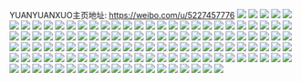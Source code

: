 YUANYUANXUO主页地址: https://weibo.com/u/5227457776 
![](https://wx4.sinaimg.cn/mw2000/005HLSz6ly1h96qova94uj31o02807wi.jpg) 
![](https://wx4.sinaimg.cn/mw2000/005HLSz6ly1h8whrkhnlmj32402tcb2a.jpg) 
![](https://wx4.sinaimg.cn/mw2000/005HLSz6ly1h8whs7hr1wj32402tckjl.jpg) 
![](https://wx4.sinaimg.cn/mw2000/005HLSz6ly1h8whrqzq7fj32c0340x6q.jpg) 
![](https://wx4.sinaimg.cn/mw2000/005HLSz6ly1h8whs5eztuj32c0340qv5.jpg) 
![](https://wx4.sinaimg.cn/mw2000/005HLSz6ly1h8whrw3lahj32c0340qv7.jpg) 
![](https://wx4.sinaimg.cn/mw2000/005HLSz6ly1h8whrgmf10j32tc240qv5.jpg) 
![](https://wx4.sinaimg.cn/mw2000/005HLSz6ly1h8whrmz6p4j32ke2odhdt.jpg) 
![](https://wx4.sinaimg.cn/mw2000/005HLSz6ly1h8whrzbewqj32422alu0x.jpg) 
![](https://wx4.sinaimg.cn/mw2000/005HLSz6ly1h8qtqufwc2j327u2ye4qs.jpg) 
![](https://wx4.sinaimg.cn/mw2000/005HLSz6ly1h8qtr5z6xyj322p2j5hdv.jpg) 
![](https://wx4.sinaimg.cn/mw2000/005HLSz6gy1h8lsynfg7sj32c0340qv5.jpg) 
![](https://wx4.sinaimg.cn/mw2000/005HLSz6gy1h8lsyrfvwsj32c0340npf.jpg) 
![](https://wx4.sinaimg.cn/mw2000/005HLSz6gy1h8jqs6yculj31o0280hdu.jpg) 
![](https://wx4.sinaimg.cn/mw2000/005HLSz6gy1h8iicr9n6oj31o0280x6p.jpg) 
![](https://wx4.sinaimg.cn/mw2000/005HLSz6gy1h8iid7gbthj31o0280npd.jpg) 
![](https://wx4.sinaimg.cn/mw2000/005HLSz6gy1h8iid5pmhvj31o02807wi.jpg) 
![](https://wx4.sinaimg.cn/mw2000/005HLSz6gy1h8iicvxev2j31o01ty7wh.jpg) 
![](https://wx4.sinaimg.cn/mw2000/005HLSz6gy1h8htzdiy6gj30qo0qoq6r.jpg) 
![](https://wx4.sinaimg.cn/mw2000/005HLSz6gy1h84sveu2kgj31gq1rfe81.jpg) 
![](https://wx4.sinaimg.cn/mw2000/005HLSz6gy1h72b425o26j30r40wlgs3.jpg) 
![](https://wx4.sinaimg.cn/mw2000/005HLSz6ly1h6x0lk83dkj30wi1ycdsi.jpg) 
![](https://wx4.sinaimg.cn/mw2000/005HLSz6gy1h6vhr5bwfjj31o02804qr.jpg) 
![](https://wx4.sinaimg.cn/mw2000/005HLSz6gy1h6vhqwzvirj31o0280u0x.jpg) 
![](https://wx4.sinaimg.cn/mw2000/005HLSz6gy1h6vhrbzb22j31o0280kjm.jpg) 
![](https://wx4.sinaimg.cn/mw2000/005HLSz6gy1h6ul8o6bdwj31o0280npd.jpg) 
![](https://wx4.sinaimg.cn/mw2000/005HLSz6gy1h6ul8i5h51j31o0280kjl.jpg) 
![](https://wx4.sinaimg.cn/mw2000/005HLSz6gy1h6ul8k1mmnj31o0280kjl.jpg) 
![](https://wx4.sinaimg.cn/mw2000/005HLSz6gy1h6ul8lye4ej32892z14qs.jpg) 
![](https://wx4.sinaimg.cn/mw2000/005HLSz6gy1h6ud2dpe43j31o0280u0x.jpg) 
![](https://wx4.sinaimg.cn/mw2000/005HLSz6gy1h6s96qoqblj30wi1yc1kx.jpg) 
![](https://wx4.sinaimg.cn/mw2000/005HLSz6gy1h6p2up6a7oj31o0280k47.jpg) 
![](https://wx4.sinaimg.cn/mw2000/005HLSz6gy1h6n71yau29j31o0280qv5.jpg) 
![](https://wx4.sinaimg.cn/mw2000/005HLSz6gy1h6n720p7gsj31o0280u0x.jpg) 
![](https://wx4.sinaimg.cn/mw2000/005HLSz6gy1h6la3edde2j30u00viq4m.jpg) 
![](https://wx4.sinaimg.cn/mw2000/005HLSz6gy1h6d05gccw9j31lh23fx6p.jpg) 
![](https://wx4.sinaimg.cn/mw2000/005HLSz6gy1h6d05kl5k3j31gy1r9u0x.jpg) 
![](https://wx4.sinaimg.cn/mw2000/005HLSz6gy1h6d05cg1puj31o0280wo7.jpg) 
![](https://wx4.sinaimg.cn/mw2000/005HLSz6gy1h6d05m0bpjj31o02807wh.jpg) 
![](https://wx4.sinaimg.cn/mw2000/005HLSz6gy1h6anaarwwij32172gkqv6.jpg) 
![](https://wx4.sinaimg.cn/mw2000/005HLSz6gy1h6anafzoh2j327j2y27wj.jpg) 
![](https://wx4.sinaimg.cn/mw2000/005HLSz6gy1h5tuipuzv9j30go0gmgmo.jpg) 
![](https://wx4.sinaimg.cn/mw2000/005HLSz6gy1h5tignllazj329x317dsa.jpg) 
![](https://wx4.sinaimg.cn/mw2000/005HLSz6gy1h5tigssf90j325x2wq1kx.jpg) 
![](https://wx4.sinaimg.cn/mw2000/005HLSz6gy1h5tigxmz6xj323q35shdx.jpg) 
![](https://wx4.sinaimg.cn/mw2000/005HLSz6gy1h5tigkqcrwj32c13414qp.jpg) 
![](https://wx4.sinaimg.cn/mw2000/005HLSz6gy1h5tih0z1mej32c0340qiy.jpg) 
![](https://wx4.sinaimg.cn/mw2000/005HLSz6gy1h5thk4hdoqj31o0280gw3.jpg) 
![](https://wx4.sinaimg.cn/mw2000/005HLSz6gy1h5thk1fuupj31o0280nio.jpg) 
![](https://wx4.sinaimg.cn/mw2000/005HLSz6gy1h5mx8fsm90j31m21pzhdt.jpg) 
![](https://wx4.sinaimg.cn/mw2000/005HLSz6gy1h5m9kvc1sej30wi1yc7wh.jpg) 
![](https://wx4.sinaimg.cn/mw2000/005HLSz6gy1h5m9o86vqnj30wi1yc7wh.jpg) 
![](https://wx4.sinaimg.cn/mw2000/005HLSz6gy1h5m9il1j3cj30wi1yc4qp.jpg) 
![](https://wx4.sinaimg.cn/mw2000/005HLSz6gy1h5m9nqoxi9j30wi1yc4qp.jpg) 
![](https://wx4.sinaimg.cn/mw2000/005HLSz6gy1h5m9oji5w6j30wi1yc4qp.jpg) 
![](https://wx4.sinaimg.cn/mw2000/005HLSz6gy1h5lsymys4oj317m1da7wh.jpg) 
![](https://wx4.sinaimg.cn/mw2000/005HLSz6gy1h5lsykizuqj32c01tfqv8.jpg) 
![](https://wx4.sinaimg.cn/mw2000/005HLSz6gy1h5lsz1q0vbj31o02807wh.jpg) 
![](https://wx4.sinaimg.cn/mw2000/005HLSz6gy1h5lsyznyv1j32c03404qv.jpg) 
![](https://wx4.sinaimg.cn/mw2000/005HLSz6gy1h5j3h1iw82j30u01sx7fc.jpg) 
![](https://wx4.sinaimg.cn/mw2000/005HLSz6gy1h5j3gzz1tfj30wi1yc4qp.jpg) 
![](https://wx4.sinaimg.cn/mw2000/005HLSz6gy1h5hw4bfkyzj31o02807wh.jpg) 
![](https://wx4.sinaimg.cn/mw2000/005HLSz6gy1h5gk3mi02nj31lm24ue81.jpg) 
![](https://wx4.sinaimg.cn/mw2000/005HLSz6gy1h5gk3ow3kqj31o02801ky.jpg) 
![](https://wx4.sinaimg.cn/mw2000/005HLSz6gy1h5gk3pmrn2j30rn0rnwii.jpg) 
![](https://wx4.sinaimg.cn/mw2000/005HLSz6gy1h5gk3llwc6j31921kbnnw.jpg) 
![](https://wx4.sinaimg.cn/mw2000/005HLSz6gy1h5gdqdcov9j30oe17etg3.jpg) 
![](https://wx4.sinaimg.cn/mw2000/005HLSz6gy1h5gdqenzx4j31o0280hdt.jpg) 
![](https://wx4.sinaimg.cn/mw2000/005HLSz6gy1h5c2o4o2y0j31o0280e81.jpg) 
![](https://wx4.sinaimg.cn/mw2000/005HLSz6gy1h5c2pew5i9j31o0280npd.jpg) 
![](https://wx4.sinaimg.cn/mw2000/005HLSz6gy1h5c2oser2kj32c0340hdv.jpg) 
![](https://wx4.sinaimg.cn/mw2000/005HLSz6gy1h5c2oxv860j32c0340hdv.jpg) 
![](https://wx4.sinaimg.cn/mw2000/005HLSz6gy1h5c2p2o9wtj32c0340npe.jpg) 
![](https://wx4.sinaimg.cn/mw2000/005HLSz6gy1h59w81tjrhj32c0340hdv.jpg) 
![](https://wx4.sinaimg.cn/mw2000/005HLSz6gy1h57dpfj7q0j31o0268hdt.jpg) 
![](https://wx4.sinaimg.cn/mw2000/005HLSz6gy1h56pnktcttj30wi1yc1ky.jpg) 
![](https://wx4.sinaimg.cn/mw2000/005HLSz6gy1h56pogzqpej30wi1yc7wi.jpg) 
![](https://wx4.sinaimg.cn/mw2000/005HLSz6gy1h56pp9734ij30wi1ycx6p.jpg) 
![](https://wx4.sinaimg.cn/mw2000/005HLSz6gy1h52wnvzn4xj30sg0sgain.jpg) 
![](https://wx4.sinaimg.cn/mw2000/005HLSz6gy1h5234hcilbj31o02807wj.jpg) 
![](https://wx4.sinaimg.cn/mw2000/005HLSz6gy1h50cspsa9fj31no1t54qp.jpg) 
![](https://wx4.sinaimg.cn/mw2000/005HLSz6gy1h50ct7zb4qj30u01hcdt1.jpg) 
![](https://wx4.sinaimg.cn/mw2000/005HLSz6gy1h4yllkdn1dj31o0280kjl.jpg) 
![](https://wx4.sinaimg.cn/mw2000/005HLSz6gy1h4ylpvh2a8j32c0340kjm.jpg) 
![](https://wx4.sinaimg.cn/mw2000/005HLSz6gy1h4ym32cto0j32c0340x6q.jpg) 
![](https://wx4.sinaimg.cn/mw2000/005HLSz6gy1h4ylp8tb3hj31o01v5e81.jpg) 
![](https://wx4.sinaimg.cn/mw2000/005HLSz6gy1h4ylr36jnqj31o0280npd.jpg) 
![](https://wx4.sinaimg.cn/mw2000/005HLSz6gy1h4v9kpvugmj32bw2el7wi.jpg) 
![](https://wx4.sinaimg.cn/mw2000/005HLSz6gy1h4w64h5fk8j32c0340e83.jpg) 
![](https://wx4.sinaimg.cn/mw2000/005HLSz6gy1h4v9knrkgrj32ao315hdv.jpg) 
![](https://wx4.sinaimg.cn/mw2000/005HLSz6gy1h4v9kihz7nj32802yp7wj.jpg) 
![](https://wx4.sinaimg.cn/mw2000/005HLSz6gy1h4v9krvwl0j32b92qhb2a.jpg) 
![](https://wx4.sinaimg.cn/mw2000/005HLSz6gy1h4v9klevrkj32by33zb2b.jpg) 
![](https://wx4.sinaimg.cn/mw2000/005HLSz6gy1h4v9kg1tx6j311015jtgp.jpg) 
![](https://wx4.sinaimg.cn/mw2000/005HLSz6gy1h4v9kfep0gj32c0340u0y.jpg) 
![](https://wx4.sinaimg.cn/mw2000/005HLSz6gy1h4u162urjpj31o02801ky.jpg) 
![](https://wx4.sinaimg.cn/mw2000/005HLSz6gy1h4u17zvff9j31o02807wi.jpg) 
![](https://wx4.sinaimg.cn/mw2000/005HLSz6gy1h4u185f40lj32c0340x6q.jpg) 
![](https://wx4.sinaimg.cn/mw2000/005HLSz6gy1h4u1872029j31o0280u0x.jpg) 
![](https://wx4.sinaimg.cn/mw2000/005HLSz6gy1h4snax106uj31o0280b2a.jpg) 
![](https://wx4.sinaimg.cn/mw2000/005HLSz6gy1h4snbr840nj31o0280qv6.jpg) 
![](https://wx4.sinaimg.cn/mw2000/005HLSz6gy1h4sn9ofgc4j31o0280x6p.jpg) 
![](https://wx4.sinaimg.cn/mw2000/005HLSz6gy1h4snc0jcv7j32c03404qq.jpg) 
![](https://wx4.sinaimg.cn/mw2000/005HLSz6gy1h4snb67b16j31kw16n4qp.jpg) 
![](https://wx4.sinaimg.cn/mw2000/005HLSz6gy1h4snc7ck0ij32c0340npd.jpg) 
![](https://wx4.sinaimg.cn/mw2000/005HLSz6gy1h4snrylyqjj30dj0fc76t.jpg) 
![](https://wx4.sinaimg.cn/mw2000/005HLSz6gy1h4sns53i0ij30wi1yc1kx.jpg) 
![](https://wx4.sinaimg.cn/mw2000/005HLSz6gy1h4snry0ry6j30wi1yc4qp.jpg) 
![](https://wx4.sinaimg.cn/mw2000/005HLSz6gy1h4snhe620mj30wi1yc4qp.jpg) 
![](https://wx4.sinaimg.cn/mw2000/005HLSz6gy1h4rq8s6aahj325z2vzqv5.jpg) 
![](https://wx4.sinaimg.cn/mw2000/005HLSz6gy1h4rq8vvin4j326q2wzx6p.jpg) 
![](https://wx4.sinaimg.cn/mw2000/005HLSz6gy1h4rq9nusb5j32c0340000.jpg) 
![](https://wx4.sinaimg.cn/mw2000/005HLSz6gy1h4rqac5nxgj32c0340npe.jpg) 
![](https://wx4.sinaimg.cn/mw2000/005HLSz6gy1h4rqae29r2j325q2vnu0x.jpg) 
![](https://wx4.sinaimg.cn/mw2000/005HLSz6gy1h4rqaos46bj325l2vgu0x.jpg) 
![](https://wx4.sinaimg.cn/mw2000/005HLSz6gy1h4rqamaw2ej32c0343hdv.jpg) 
![](https://wx4.sinaimg.cn/mw2000/005HLSz6gy1h4r5qltrhkj334022ox6p.jpg) 
![](https://wx4.sinaimg.cn/mw2000/005HLSz6gy1h4r5qnstz6j334022ou0x.jpg) 
![](https://wx4.sinaimg.cn/mw2000/005HLSz6gy1h4g6is7j2ej31o0280qv5.jpg) 
![](https://wx4.sinaimg.cn/mw2000/005HLSz6gy1h4g6iu3brxj30wi1yc7wh.jpg) 
![](https://wx4.sinaimg.cn/mw2000/005HLSz6gy1h4cpius7lbj30u0140ahe.jpg) 
![](https://wx4.sinaimg.cn/mw2000/005HLSz6gy1h49t4ute3cj30wi1yckai.jpg) 
![](https://wx4.sinaimg.cn/mw2000/005HLSz6gy1h451kxxdwkj30wi1ycb29.jpg) 
![](https://wx4.sinaimg.cn/mw2000/005HLSz6gy1h451o9qslrj30wi1yc4qp.jpg) 
